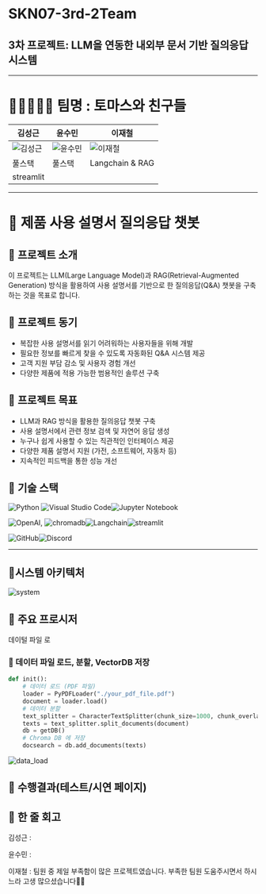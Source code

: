 # SKN07-3rd-2Team
## 3차 프로젝트: LLM을 연동한 내외부 문서 기반 질의응답 시스템

---

# 🏃🏃‍♂️🏃‍♀️ 팀명 : 토마스와 친구들
|김성근|윤수민|이재철|
|---|---|---|
|![김성근]()|![윤수민]()|![이재철]()|
|풀스택|풀스택|Langchain & RAG
streamlit|

 ---
 
# 📜 제품 사용 설명서 질의응답 챗봇
## 🔖 프로젝트 소개
이 프로젝트는 LLM(Large Language Model)과 RAG(Retrieval-Augmented Generation) 방식을 활용하여 사용 설명서를 기반으로 한 질의응답(Q&A) 챗봇을 구축하는 것을 목표로 합니다.
## 🔖 프로젝트 동기
- 복잡한 사용 설명서를 읽기 어려워하는 사용자들을 위해 개발
- 필요한 정보를 빠르게 찾을 수 있도록 자동화된 Q&A 시스템 제공
- 고객 지원 부담 감소 및 사용자 경험 개선
- 다양한 제품에 적용 가능한 범용적인 솔루션 구축
## 🔖 프로젝트 목표
- LLM과 RAG 방식을 활용한 질의응답 챗봇 구축
- 사용 설명서에서 관련 정보 검색 및 자연어 응답 생성
- 누구나 쉽게 사용할 수 있는 직관적인 인터페이스 제공
- 다양한 제품 설명서 지원 (가전, 소프트웨어, 자동차 등)
- 지속적인 피드백을 통한 성능 개선
## 🔨 기술 스택
![Python](https://img.shields.io/badge/python-3670A0?style=for-the-badge&logo=python&logoColor=ffdd54) ![Visual Studio Code](https://img.shields.io/badge/Visual%20Studio%20Code-0078d7.svg?style=for-the-badge&logo=visual-studio-code&logoColor=white)![Jupyter Notebook](https://img.shields.io/badge/jupyter-%23FA0F00.svg?style=for-the-badge&logo=jupyter&logoColor=white)

![OpenAI]([https://img.shields.io/badge/chatGPT-74aa9c?style=for-the-badge&logo=openai&logoColor=white](https://camo.githubusercontent.com/b33fa4762f2df60c221d8790c9d89a49539157c8de82900a0dc0051c8ef7a92c/68747470733a2f2f696d672e736869656c64732e696f2f62616467652f6f70656e61692d3037363941443f7374796c653d666f722d7468652d6261646765266c6f676f3d6f70656e6169266c6f676f436f6c6f723d626c61636b)), ![chromadb](https://private-user-images.githubusercontent.com/175914629/385558173-c8cd01e7-6ce6-46db-8cc3-b13286829cf3.png?jwt=eyJhbGciOiJIUzI1NiIsInR5cCI6IkpXVCJ9.eyJpc3MiOiJnaXRodWIuY29tIiwiYXVkIjoicmF3LmdpdGh1YnVzZXJjb250ZW50LmNvbSIsImtleSI6ImtleTUiLCJleHAiOjE3Mzg2MjczODIsIm5iZiI6MTczODYyNzA4MiwicGF0aCI6Ii8xNzU5MTQ2MjkvMzg1NTU4MTczLWM4Y2QwMWU3LTZjZTYtNDZkYi04Y2MzLWIxMzI4NjgyOWNmMy5wbmc_WC1BbXotQWxnb3JpdGhtPUFXUzQtSE1BQy1TSEEyNTYmWC1BbXotQ3JlZGVudGlhbD1BS0lBVkNPRFlMU0E1M1BRSzRaQSUyRjIwMjUwMjAzJTJGdXMtZWFzdC0xJTJGczMlMkZhd3M0X3JlcXVlc3QmWC1BbXotRGF0ZT0yMDI1MDIwM1QyMzU4MDJaJlgtQW16LUV4cGlyZXM9MzAwJlgtQW16LVNpZ25hdHVyZT05ZjRmOWQ5M2ZhNzQ5MGYxNjk2YzM2NmU4NzFkN2M5OWM5ZGRiYjIxYTQxOTM1Njk0ZjRiZGMwMTc0NDk4NzNjJlgtQW16LVNpZ25lZEhlYWRlcnM9aG9zdCJ9.hq1zjmmS2FwO65qyAfHcSfrSJdRFQkNi6tEayhQL4eI)![Langchain](https://camo.githubusercontent.com/4f7aaf07d9e13fd95b27d2db63e0712cfe0ed4588a6ac1b7b3cb505af6d37abe/68747470733a2f2f696d672e736869656c64732e696f2f62616467652f6c616e67636861696e2d4637444631453f7374796c653d666f722d7468652d6261646765266c6f676f3d6c616e67636861696e266c6f676f436f6c6f723d626c61636b)![streamlit](https://camo.githubusercontent.com/a79929766bd74e02c10f8a234c6037dacc4d0a1d5d73c4fc1bad339b253a82a7/68747470733a2f2f696d672e736869656c64732e696f2f62616467652f73747265616d6c69742532302d2532334646303030302e7376673f7374796c653d666f722d7468652d6261646765266c6f676f3d73747265616d6c6974266c6f676f436f6c6f723d7768697465)

![GitHub](https://img.shields.io/badge/github-%23121011.svg?style=for-the-badge&logo=github&logoColor=white)![Discord](https://img.shields.io/badge/Discord-%235865F2.svg?style=for-the-badge&logo=discord&logoColor=white)

---
## 📂시스템 아키텍처
![system]("https://github.com/pladata-encore/SKN07-3rd-2Team/blob/main/image/system.png")

## 🔖 주요 프로시저
데이털 파일 로



### 🔖 데이터 파일 로드, 분할, VectorDB 저장
```python
def init():
    # 데이터 로드 (PDF 파일)
    loader = PyPDFLoader("./your_pdf_file.pdf")
    document = loader.load()
    # 데이터 분할
    text_splitter = CharacterTextSplitter(chunk_size=1000, chunk_overlap=50)
    texts = text_splitter.split_documents(document)
    db = getDB()
    # Chroma DB 에 저장
    docsearch = db.add_documents(texts)
```
![data_load]("https://github.com/pladata-encore/SKN07-3rd-2Team/blob/main/image/data%20load.png")
 
## 🔖 수행결과(테스트/시연 페이지)
 
## 📖 한 줄 회고
김성근 : 

윤수민 : 

이재철 : 팀원 중 제일 부족함이 많은 프로젝트였습니다. 부족한 팀원 도움주시면서 하시느라 고생 많으셨습니다🙇‍♂️
